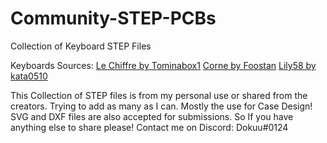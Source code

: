 # Community-STEP-PCBs
Collection of Keyboard STEP Files 

Keyboards Sources:
[Le Chiffre by Tominabox1](https://github.com/tominabox1/Le-Chiffre-Keyboard)
[Corne by Foostan](https://github.com/foostan/crkbd)
[Lily58 by kata0510](https://github.com/kata0510/Lily58)

This Collection of STEP files is from my personal use or shared from the creators. Trying to add as many as I can. 
Mostly the use for Case Design! SVG and DXF files are also accepted for submissions. 
So If you have anything else to share please! Contact me on Discord: Dokuu#0124
